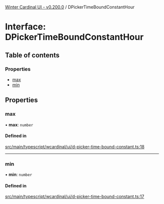 [Winter Cardinal UI - v0.200.0](../index.md) / DPickerTimeBoundConstantHour

# Interface: DPickerTimeBoundConstantHour

## Table of contents

### Properties

- [max](DPickerTimeBoundConstantHour.md#max)
- [min](DPickerTimeBoundConstantHour.md#min)

## Properties

### max

• **max**: `number`

#### Defined in

[src/main/typescript/wcardinal/ui/d-picker-time-bound-constant.ts:18](https://github.com/winter-cardinal/winter-cardinal-ui/blob/v0.200.0/src/main/typescript/wcardinal/ui/d-picker-time-bound-constant.ts#L18)

___

### min

• **min**: `number`

#### Defined in

[src/main/typescript/wcardinal/ui/d-picker-time-bound-constant.ts:17](https://github.com/winter-cardinal/winter-cardinal-ui/blob/v0.200.0/src/main/typescript/wcardinal/ui/d-picker-time-bound-constant.ts#L17)
